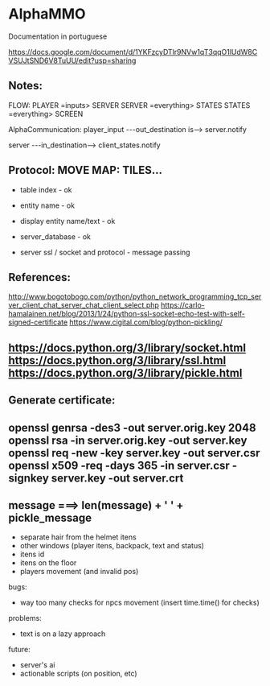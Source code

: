 # AlphaMMO
Documentation in portuguese

https://docs.google.com/document/d/1YKFzcyDTlr9NVw1qT3qqO1lUdW8CVSUJtSND6V8TuUU/edit?usp=sharing


Notes:
-------------------------------------------------------------------
FLOW:
  PLAYER =inputs> SERVER
  SERVER =everything> STATES
  STATES =everything> SCREEN

AlphaCommunication:
  player_input ---out_destination is--> server.notify

  server ---in_destination--> client_states.notify

Protocol:
  MOVE
  MAP: TILES...
-------------------------------------------------------------------

- table index - ok
- entity name - ok
- display entity name/text - ok
- server_database - ok

- server ssl / socket and protocol - message passing

References:
-------------------------------------------------------------------
http://www.bogotobogo.com/python/python_network_programming_tcp_server_client_chat_server_chat_client_select.php
https://carlo-hamalainen.net/blog/2013/1/24/python-ssl-socket-echo-test-with-self-signed-certificate
https://www.cigital.com/blog/python-pickling/

https://docs.python.org/3/library/socket.html
https://docs.python.org/3/library/ssl.html
https://docs.python.org/3/library/pickle.html
-------------------------------------------------------------------

Generate certificate:
-------------------------------------------------------------------
openssl genrsa -des3 -out server.orig.key 2048
openssl rsa -in server.orig.key -out server.key
openssl req -new -key server.key -out server.csr
openssl x509 -req -days 365 -in server.csr -signkey server.key -out server.crt
-------------------------------------------------------------------
message ===> len(message) + ' ' + pickle_message
-------------------------------------------------------------------
- separate hair from the helmet itens
- other windows (player itens, backpack, text and status)
- itens id
- itens on the floor
- players movement (and invalid pos)

bugs:
- way too many checks for npcs movement (insert time.time() for checks)

problems:
- text is on a lazy approach

future:
- server's ai
- actionable scripts (on position, etc)